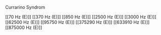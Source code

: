Currarino Syndrom

[[70 Hz (E)]]
[[370 Hz (E)]]
[[850 Hz (E)]]
[[2500 Hz (E)]]
[[3000 Hz (E)]]
[[62500 Hz (E)]]
[[95750 Hz (E)]]
[[375290 Hz (E)]]
[[633910 Hz (E)]]
[[875000 Hz (E)]]